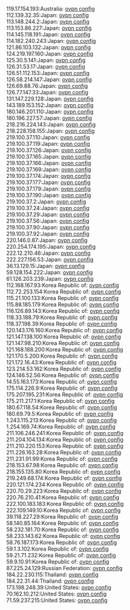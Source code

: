 119.17.154.193:Australia: [ovpn config](vpn/119_17_154_193.ovpn)  
112.139.32.35:Japan: [ovpn config](vpn/112_139_32_35.ovpn)  
113.148.244.2:Japan: [ovpn config](vpn/113_148_244_2.ovpn)  
113.153.86.227:Japan: [ovpn config](vpn/113_153_86_227.ovpn)  
114.145.118.191:Japan: [ovpn config](vpn/114_145_118_191.ovpn)  
114.182.240.243:Japan: [ovpn config](vpn/114_182_240_243.ovpn)  
121.86.103.132:Japan: [ovpn config](vpn/121_86_103_132.ovpn)  
124.219.197.160:Japan: [ovpn config](vpn/124_219_197_160.ovpn)  
125.30.5.141:Japan: [ovpn config](vpn/125_30_5_141.ovpn)  
126.31.53.17:Japan: [ovpn config](vpn/126_31_53_17.ovpn)  
126.51.112.153:Japan: [ovpn config](vpn/126_51_112_153.ovpn)  
126.58.214.147:Japan: [ovpn config](vpn/126_58_214_147.ovpn)  
126.69.88.76:Japan: [ovpn config](vpn/126_69_88_76.ovpn)  
126.77.147.33:Japan: [ovpn config](vpn/126_77_147_33.ovpn)  
131.147.229.128:Japan: [ovpn config](vpn/131_147_229_128.ovpn)  
143.189.153.152:Japan: [ovpn config](vpn/143_189_153_152.ovpn)  
180.146.201.110:Japan: [ovpn config](vpn/180_146_201_110.ovpn)  
180.196.227.57:Japan: [ovpn config](vpn/180_196_227_57.ovpn)  
218.216.224.143:Japan: [ovpn config](vpn/218_216_224_143.ovpn)  
218.228.158.155:Japan: [ovpn config](vpn/218_228_158_155.ovpn)  
219.100.37.110:Japan: [ovpn config](vpn/219_100_37_110.ovpn)  
219.100.37.119:Japan: [ovpn config](vpn/219_100_37_119.ovpn)  
219.100.37.126:Japan: [ovpn config](vpn/219_100_37_126.ovpn)  
219.100.37.165:Japan: [ovpn config](vpn/219_100_37_165.ovpn)  
219.100.37.166:Japan: [ovpn config](vpn/219_100_37_166.ovpn)  
219.100.37.169:Japan: [ovpn config](vpn/219_100_37_169.ovpn)  
219.100.37.174:Japan: [ovpn config](vpn/219_100_37_174.ovpn)  
219.100.37.177:Japan: [ovpn config](vpn/219_100_37_177.ovpn)  
219.100.37.179:Japan: [ovpn config](vpn/219_100_37_179.ovpn)  
219.100.37.190:Japan: [ovpn config](vpn/219_100_37_190.ovpn)  
219.100.37.2:Japan: [ovpn config](vpn/219_100_37_2.ovpn)  
219.100.37.24:Japan: [ovpn config](vpn/219_100_37_24.ovpn)  
219.100.37.29:Japan: [ovpn config](vpn/219_100_37_29.ovpn)  
219.100.37.56:Japan: [ovpn config](vpn/219_100_37_56.ovpn)  
219.100.37.90:Japan: [ovpn config](vpn/219_100_37_90.ovpn)  
219.100.37.92:Japan: [ovpn config](vpn/219_100_37_92.ovpn)  
220.146.0.87:Japan: [ovpn config](vpn/220_146_0_87.ovpn)  
220.254.174.195:Japan: [ovpn config](vpn/220_254_174_195.ovpn)  
222.12.210.46:Japan: [ovpn config](vpn/222_12_210_46.ovpn)  
222.227.156.53:Japan: [ovpn config](vpn/222_227_156_53.ovpn)  
36.13.129.15:Japan: [ovpn config](vpn/36_13_129_15.ovpn)  
59.128.154.222:Japan: [ovpn config](vpn/59_128_154_222.ovpn)  
61.126.203.239:Japan: [ovpn config](vpn/61_126_203_239.ovpn)  
112.168.167.93:Korea Republic of: [ovpn config](vpn/112_168_167_93.ovpn)  
112.72.253.154:Korea Republic of: [ovpn config](vpn/112_72_253_154.ovpn)  
115.21.100.133:Korea Republic of: [ovpn config](vpn/115_21_100_133.ovpn)  
115.88.185.179:Korea Republic of: [ovpn config](vpn/115_88_185_179.ovpn)  
116.126.89.143:Korea Republic of: [ovpn config](vpn/116_126_89_143.ovpn)  
118.33.188.79:Korea Republic of: [ovpn config](vpn/118_33_188_79.ovpn)  
118.37.198.39:Korea Republic of: [ovpn config](vpn/118_37_198_39.ovpn)  
120.143.176.160:Korea Republic of: [ovpn config](vpn/120_143_176_160.ovpn)  
121.147.138.100:Korea Republic of: [ovpn config](vpn/121_147_138_100.ovpn)  
121.147.98.210:Korea Republic of: [ovpn config](vpn/121_147_98_210.ovpn)  
121.168.188.200:Korea Republic of: [ovpn config](vpn/121_168_188_200.ovpn)  
121.170.5.200:Korea Republic of: [ovpn config](vpn/121_170_5_200.ovpn)  
121.172.16.43:Korea Republic of: [ovpn config](vpn/121_172_16_43.ovpn)  
123.214.53.162:Korea Republic of: [ovpn config](vpn/123_214_53_162.ovpn)  
124.146.52.56:Korea Republic of: [ovpn config](vpn/124_146_52_56.ovpn)  
14.55.163.173:Korea Republic of: [ovpn config](vpn/14_55_163_173.ovpn)  
175.114.226.9:Korea Republic of: [ovpn config](vpn/175_114_226_9.ovpn)  
175.207.195.231:Korea Republic of: [ovpn config](vpn/175_207_195_231.ovpn)  
175.211.217.1:Korea Republic of: [ovpn config](vpn/175_211_217_1.ovpn)  
180.67.118.54:Korea Republic of: [ovpn config](vpn/180_67_118_54.ovpn)  
180.69.79.5:Korea Republic of: [ovpn config](vpn/180_69_79_5.ovpn)  
1.243.115.213:Korea Republic of: [ovpn config](vpn/1_243_115_213.ovpn)  
1.254.169.74:Korea Republic of: [ovpn config](vpn/1_254_169_74.ovpn)  
211.106.246.241:Korea Republic of: [ovpn config](vpn/211_106_246_241.ovpn)  
211.204.104.134:Korea Republic of: [ovpn config](vpn/211_204_104_134.ovpn)  
211.210.220.153:Korea Republic of: [ovpn config](vpn/211_210_220_153.ovpn)  
211.226.163.28:Korea Republic of: [ovpn config](vpn/211_226_163_28.ovpn)  
211.231.91.99:Korea Republic of: [ovpn config](vpn/211_231_91_99.ovpn)  
218.153.67.98:Korea Republic of: [ovpn config](vpn/218_153_67_98.ovpn)  
218.155.135.80:Korea Republic of: [ovpn config](vpn/218_155_135_80.ovpn)  
219.249.68.174:Korea Republic of: [ovpn config](vpn/219_249_68_174.ovpn)  
220.121.174.234:Korea Republic of: [ovpn config](vpn/220_121_174_234.ovpn)  
220.70.29.223:Korea Republic of: [ovpn config](vpn/220_70_29_223.ovpn)  
220.76.210.41:Korea Republic of: [ovpn config](vpn/220_76_210_41.ovpn)  
222.100.183.183:Korea Republic of: [ovpn config](vpn/222_100_183_183.ovpn)  
222.109.149.10:Korea Republic of: [ovpn config](vpn/222_109_149_10.ovpn)  
39.118.227.29:Korea Republic of: [ovpn config](vpn/39_118_227_29.ovpn)  
58.140.85.164:Korea Republic of: [ovpn config](vpn/58_140_85_164.ovpn)  
58.232.181.70:Korea Republic of: [ovpn config](vpn/58_232_181_70.ovpn)  
58.233.143.62:Korea Republic of: [ovpn config](vpn/58_233_143_62.ovpn)  
58.76.187.173:Korea Republic of: [ovpn config](vpn/58_76_187_173.ovpn)  
59.1.3.102:Korea Republic of: [ovpn config](vpn/59_1_3_102.ovpn)  
59.21.71.232:Korea Republic of: [ovpn config](vpn/59_21_71_232.ovpn)  
59.9.10.91:Korea Republic of: [ovpn config](vpn/59_9_10_91.ovpn)  
87.225.24.129:Russian Federation: [ovpn config](vpn/87_225_24_129.ovpn)  
184.22.230.115:Thailand: [ovpn config](vpn/184_22_230_115.ovpn)  
184.22.31.44:Thailand: [ovpn config](vpn/184_22_31_44.ovpn)  
173.198.248.39:United States: [ovpn config](vpn/173_198_248_39.ovpn)  
70.162.10.212:United States: [ovpn config](vpn/70_162_10_212.ovpn)  
71.59.237.215:United States: [ovpn config](vpn/71_59_237_215.ovpn)  
